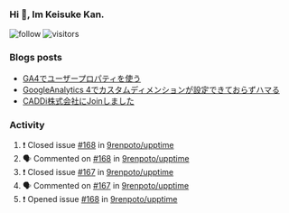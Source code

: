 ### Hi 👋, Im Keisuke Kan.

<!--
**9renpoto/9renpoto** is a ✨ _special_ ✨ repository because its `README.md` (this file) appears on your GitHub profile.

Here are some ideas to get you started:

- 🔭 I’m currently working on ...
- 🌱 I’m currently learning ...
- 👯 I’m looking to collaborate on ...
- 🤔 I’m looking for help with ...
- 💬 Ask me about ...
- 📫 How to reach me: ...
- 😄 Pronouns: ...
- ⚡ Fun fact: ...
-->

![follow](https://img.shields.io/github/followers/9renpoto?label=Follow&style=social)
![visitors](https://komarev.com/ghpvc/?username=9renpoto&label=Profile%20views&color=0e75b6&style=flat)

### Blogs posts

<!-- BLOG-POST-LIST:START -->
- [GA4でユーザープロパティを使う](https://9renpoto.dev/2021/02/21/google-analytics-4-user-properties/)
- [GoogleAnalytics 4でカスタムディメンションが設定できておらずハマる](https://9renpoto.dev/2021/02/13/google-analytics-4/)
- [CADDi株式会社にJoinしました](https://9renpoto.dev/2020/12/05/join/)
<!-- BLOG-POST-LIST:END -->

### Activity

<!--START_SECTION:activity-->
1. ❗️ Closed issue [#168](https://github.com/9renpoto/upptime/issues/168) in [9renpoto/upptime](https://github.com/9renpoto/upptime)
2. 🗣 Commented on [#168](https://github.com/9renpoto/upptime/issues/168) in [9renpoto/upptime](https://github.com/9renpoto/upptime)
3. ❗️ Closed issue [#167](https://github.com/9renpoto/upptime/issues/167) in [9renpoto/upptime](https://github.com/9renpoto/upptime)
4. 🗣 Commented on [#167](https://github.com/9renpoto/upptime/issues/167) in [9renpoto/upptime](https://github.com/9renpoto/upptime)
5. ❗️ Opened issue [#168](https://github.com/9renpoto/upptime/issues/168) in [9renpoto/upptime](https://github.com/9renpoto/upptime)
<!--END_SECTION:activity-->

<!--START_SECTION:waka-->
<!--END_SECTION:waka-->